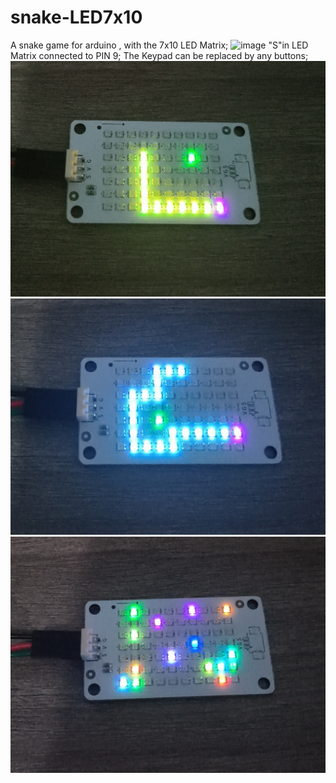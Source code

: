 # snake-LED7x10
A snake game for arduino , with the 7x10 LED Matrix;
![image](https://github.com/RealPigNaiCha/snake-LED7x10/blob/main/image.jpg)
"S"in LED Matrix connected to PIN 9;
The Keypad can be replaced by any buttons;
![image](https://github.com/RealPigNaiCha/snake-LED7x10/blob/main/yellow.jpg)
![image](https://github.com/RealPigNaiCha/snake-LED7x10/blob/main/blue.jpg)
![image](https://github.com/RealPigNaiCha/snake-LED7x10/blob/main/gameover.jpg)
